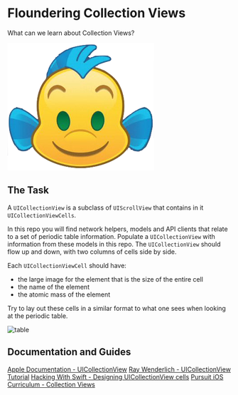 # Floundering Collection Views
What can we learn about Collection Views?

![xxx](./images/cute-flounder.png)

## The Task

A `UICollectionView` is a subclass of `UIScrollView` that contains in it `UICollectionViewCells`.

In this repo you will find network helpers, models and API clients that relate to a set of periodic table information. Populate a `UICollectionView` with information from these models in this repo. The `UICollectionView` should flow up and down, with two columns of cells side by side.

Each `UICollectionViewCell` should have:
- the large image for the element that is the size of the entire cell
- the name of the element
- the atomic mass of the element

Try to lay out these cells in a similar format to what one sees when looking at the periodic table.

![table](https://www.sigmaaldrich.com/content/dam/sigma-aldrich/articles/biology/marketing-assets/periodic-table-elements-small.png)


## Documentation and Guides

[Apple Documentation - UICollectionView](https://developer.apple.com/documentation/uikit/uicollectionview)
[Ray Wenderlich - UICollectionView Tutorial](https://www.raywenderlich.com/9334-uicollectionview-tutorial-getting-started)
[Hacking With Swift - Designing UICollectionView cells](https://www.hackingwithswift.com/read/10/2/designing-uicollectionview-cells)
[Pursuit iOS Curriculum - Collection Views](https://github.com/joinpursuit/Pursuit-Core-iOS/blob/master/persistence-animation-autolayout/uicollectionview/README.md)
